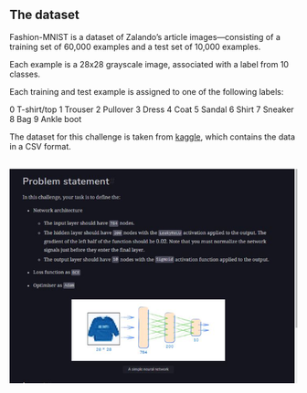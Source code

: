 ## The dataset

Fashion-MNIST is a dataset of Zalando’s article images—consisting of a training set of 60,000 examples and a test set of 10,000 examples.

Each example is a 28x28 grayscale image, associated with a label from 10 classes.

Each training and test example is assigned to one of the following labels:

0 T-shirt/top
1 Trouser
2 Pullover
3 Dress
4 Coat
5 Sandal
6 Shirt
7 Sneaker
8 Bag
9 Ankle boot

The dataset for this challenge is taken from [kaggle](https://www.kaggle.com/datasets/zalando-research/fashionmnist), which contains the data in a CSV format.

<br>
<div align="center">
    <img src="../img/fashionmnist.JPG">
</div>
<br>
